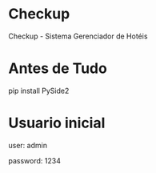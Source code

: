 # Checkup
Checkup - Sistema Gerenciador de Hotéis

# Antes de Tudo
pip install PySide2

# Usuario inicial
user: admin

password: 1234
